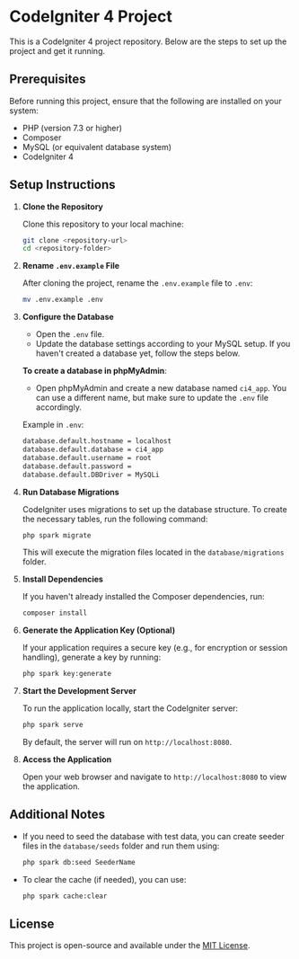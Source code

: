 
# CodeIgniter 4 Project

This is a CodeIgniter 4 project repository. Below are the steps to set up the project and get it running.

## Prerequisites

Before running this project, ensure that the following are installed on your system:

- PHP (version 7.3 or higher)
- Composer
- MySQL (or equivalent database system)
- CodeIgniter 4

## Setup Instructions

1. **Clone the Repository**

   Clone this repository to your local machine:
   ```bash
   git clone <repository-url>
   cd <repository-folder>
   ```

2. **Rename `.env.example` File**

   After cloning the project, rename the `.env.example` file to `.env`:
   ```bash
   mv .env.example .env
   ```

3. **Configure the Database**

   - Open the `.env` file.
   - Update the database settings according to your MySQL setup. If you haven't created a database yet, follow the steps below.

   **To create a database in phpMyAdmin**:
   - Open phpMyAdmin and create a new database named `ci4_app`. You can use a different name, but make sure to update the `.env` file accordingly.

   Example in `.env`:
   ```bash
   database.default.hostname = localhost
   database.default.database = ci4_app
   database.default.username = root
   database.default.password = 
   database.default.DBDriver = MySQLi
   ```

4. **Run Database Migrations**

   CodeIgniter uses migrations to set up the database structure. To create the necessary tables, run the following command:
   ```bash
   php spark migrate
   ```
   This will execute the migration files located in the `database/migrations` folder.

5. **Install Dependencies**

   If you haven't already installed the Composer dependencies, run:
   ```bash
   composer install
   ```

6. **Generate the Application Key (Optional)**

   If your application requires a secure key (e.g., for encryption or session handling), generate a key by running:
   ```bash
   php spark key:generate
   ```

7. **Start the Development Server**

   To run the application locally, start the CodeIgniter server:
   ```bash
   php spark serve
   ```
   By default, the server will run on `http://localhost:8080`.

8. **Access the Application**

   Open your web browser and navigate to `http://localhost:8080` to view the application.

## Additional Notes

- If you need to seed the database with test data, you can create seeder files in the `database/seeds` folder and run them using:
   ```bash
   php spark db:seed SeederName
   ```

- To clear the cache (if needed), you can use:
   ```bash
   php spark cache:clear
   ```

## License

This project is open-source and available under the [MIT License](LICENSE).

